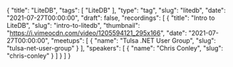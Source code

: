 {
  "title": "LiteDB",
  "tags": [
    "LiteDB"
  ],
  "type": "tag",
  "slug": "litedb",
  "date": "2021-07-27T00:00:00",
  "draft": false,
  "recordings": [
    {
      "title": "Intro to LiteDB",
      "slug": "intro-to-litedb",
      "thumbnail": "https://i.vimeocdn.com/video/1205594121_295x166",
      "date": "2021-07-27T00:00:00",
      "meetups": [
        {
          "name": "Tulsa .NET User Group",
          "slug": "tulsa-net-user-group"
        }
      ],
      "speakers": [
        {
          "name": "Chris Conley",
          "slug": "chris-conley"
        }
      ]
    }
  ]
}